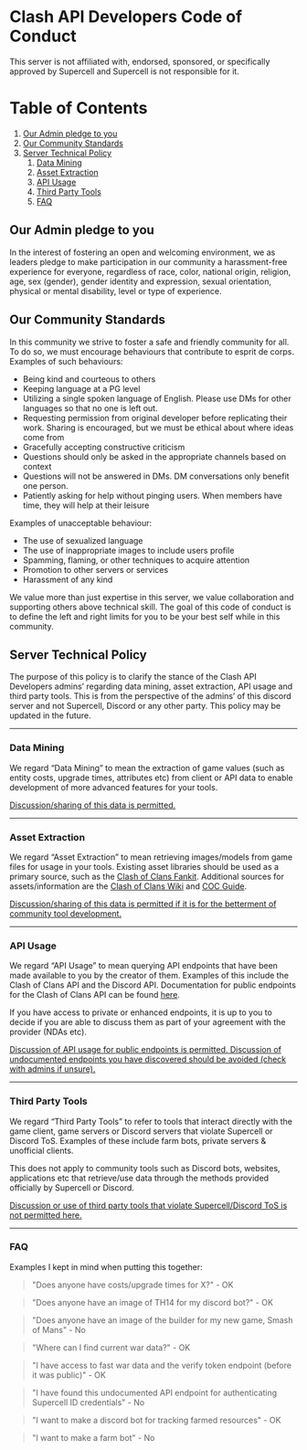 # Clash API Developers Code of Conduct

This server is not affiliated with, endorsed, sponsored, or specifically approved by Supercell and Supercell is not responsible for it.

# Table of Contents
1. [Our Admin pledge to you](#1)
2. [Our Community Standards](#2)
3. [Server Technical Policy](#3)
    1. [Data Mining](#3.1)
    2. [Asset Extraction](#3.2)
    3. [API Usage](#3.3) 
    4. [Third Party Tools](#3.4)
    5. [FAQ](#3.5)

## Our Admin pledge to you <a name="1"></a>

In the interest of fostering an open and welcoming environment, we as
leaders pledge to make participation in our community a 
harassment-free experience for everyone, regardless of race, color, national origin,
religion, age, sex (gender), gender identity and expression, sexual orientation, 
physical or mental disability, level or type of experience.

## Our Community Standards <a name="2"></a>

In this community we strive to foster a safe and friendly community for all. To do so,
we must encourage behaviours that contribute to esprit de corps. Examples of such behaviours:
- Being kind and courteous to others
- Keeping language at a PG level
- Utilizing a single spoken language of English. Please use DMs for other languages so that
no one is left out.
- Requesting permission from original developer before replicating their work. Sharing is 
encouraged, but we must be ethical about where ideas come from
-  Gracefully accepting constructive criticism
- Questions should only be asked in the appropriate channels based on context
- Questions will not be answered in DMs. DM conversations only benefit one person. 
- Patiently asking for help without pinging users. When members have time, they will help at their 
leisure 
  
Examples of unacceptable behaviour:
- The use of sexualized language 
- The use of inappropriate images to include users profile
- Spamming, flaming, or other techniques to acquire attention
- Promotion to other servers or services
- Harassment of any kind

We value more than just expertise in this server, we value collaboration and supporting others above
technical skill. The goal of this code of conduct is to define the left and right limits for you to be 
your best self while in this community.

## Server Technical Policy <a name="3"></a>

The purpose of this policy is to clarify the stance of the Clash API Developers admins’ regarding 
data mining, asset extraction, API usage and third party tools. This is from the 
perspective of the admins’ of this discord server and not Supercell, Discord or any 
other party. This policy may be updated in the future.

---

### Data Mining <a name="3.1"></a>

We regard “Data Mining” to mean the extraction of game values (such as entity costs, 
upgrade times, attributes etc) from client or API data to enable development of more 
advanced features for your tools.

<ins>Discussion/sharing of this data is permitted.</ins>

---

### Asset Extraction <a name="3.2"></a>

We regard “Asset Extraction” to mean retrieving images/models from game files for 
usage in your tools.  Existing asset libraries should be used as a primary source, 
such as the [Clash of Clans Fankit](http://supr.cl/ClashFanKit).  Additional sources for 
assets/information are the [Clash of Clans Wiki](https://clashofclans.fandom.com/) and [COC 
Guide](https://coc.guide/).

<ins>Discussion/sharing of this data is permitted if it is for the betterment of community tool development.</ins>

---

### API Usage <a name="3.3"></a>

We regard “API Usage” to mean querying API endpoints that have been made available to 
you by the creator of them.  Examples of this include the Clash of Clans API and the 
Discord API.  Documentation for public endpoints for the Clash of Clans API can be found 
[here](https://developer.clashofclans.com/).

If you have access to private or enhanced endpoints, it is up to you to decide if you are 
able to discuss them as part of your agreement with the provider (NDAs etc).

<ins>Discussion of API usage for public endpoints is permitted. Discussion of 
undocumented endpoints you have discovered should be avoided (check with admins if unsure).</ins>

---

### Third Party Tools <a name="3.4"></a>

We regard “Third Party Tools” to refer to tools that interact directly with the game 
client, game servers or Discord servers that violate Supercell or Discord ToS.  Examples 
of these include farm bots, private servers & unofficial clients.

This does not apply to community tools such as Discord bots, websites, applications 
etc that retrieve/use data through the methods provided officially by Supercell or Discord.

<ins>Discussion or use of third party tools that violate Supercell/Discord ToS is not permitted here.</ins>

---

### FAQ <a name="3.5"></a>

Examples I kept in mind when putting this together:

> "Does anyone have costs/upgrade times for X?" - OK

> "Does anyone have an image of TH14 for my discord bot?" - OK

> "Does anyone have an image of the builder for my new game, Smash of Mans" - No

> "Where can I find current war data?" - OK

> "I have access to fast war data and the verify token endpoint (before it was public)" - OK

> "I have found this undocumented API endpoint for authenticating Supercell ID credentials" - No 

> "I want to make a discord bot for tracking farmed resources" - OK

> "I want to make a farm bot" - No
